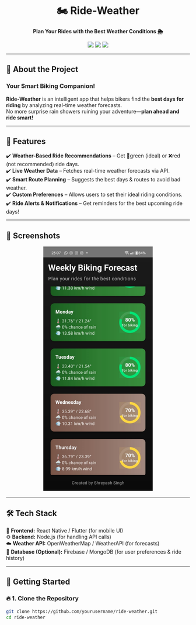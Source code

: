 <h1 align="center">🏍️ Ride-Weather</h1>
<p align="center">
  <b>Plan Your Rides with the Best Weather Conditions 🌦️</b>  
</p>
<p align="center">
  <img src="https://img.shields.io/badge/Status-Under%20Development-orange" />
  <img src="https://img.shields.io/badge/Made%20With-React%20Native%20|%20Node.js-blue" />
  <img src="https://img.shields.io/badge/License-MIT-green" />
</p>

---

## 🚀 About the Project  
### **Your Smart Biking Companion!**  
**Ride-Weather** is an intelligent app that helps bikers find the **best days for riding** by analyzing real-time weather forecasts.  
No more surprise rain showers ruining your adventure—**plan ahead and ride smart!**  

---

## 🌟 Features  
✔️ **Weather-Based Ride Recommendations** – Get 🚦green (ideal) or ❌red (not recommended) ride days.  
✔️ **Live Weather Data** – Fetches real-time weather forecasts via API.  
✔️ **Smart Route Planning** – Suggests the best days & routes to avoid bad weather.  
✔️ **Custom Preferences** – Allows users to set their ideal riding conditions.  
✔️ **Ride Alerts & Notifications** – Get reminders for the best upcoming ride days!  

---

## 🎨 Screenshots  
<p align="center">
  <img src="bikeride.jpg" width="300" alt="Ride-Weather Screenshot"/>
</p>

---

## 🛠️ Tech Stack  
📱 **Frontend:** React Native / Flutter (for mobile UI)  
⚙️ **Backend:** Node.js (for handling API calls)  
☁️ **Weather API:** OpenWeatherMap / WeatherAPI (for forecasts)  
💾 **Database (Optional):** Firebase / MongoDB (for user preferences & ride history)  

---

## 🏁 Getting Started  

### 🔥 1. Clone the Repository  
```bash
git clone https://github.com/yourusername/ride-weather.git
cd ride-weather

